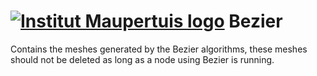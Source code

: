  [![Institut Maupertuis logo](https://avatars1.githubusercontent.com/u/12760694?v=3&s=80)](http://www.institutmaupertuis.fr) Bezier
===

Contains the meshes generated by the Bezier algorithms, these meshes should not be deleted as long as a node using Bezier is running.
